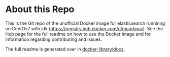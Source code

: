 # About this Repo

This is the Git repo of the unofficial Docker image for elasticsearch runninng on CentOs7 with jdk (https://registry.hub.docker.com/u/mcortinas). See the Hub page for the full readme on how to use the Docker image and for information regarding contributing and issues.

The full readme is generated over in [docker-library/docs](https://github.com/docker-library/docs),
